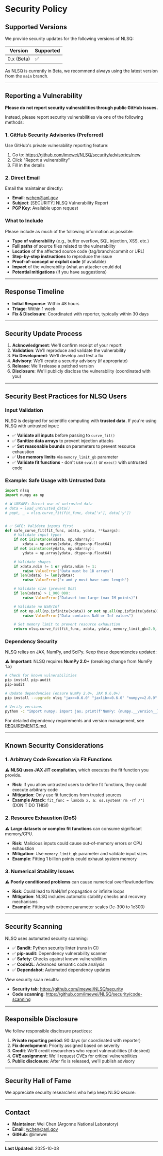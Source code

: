 # Security Policy

## Supported Versions

We provide security updates for the following versions of NLSQ:

| Version | Supported          |
| ------- | ------------------ |
| 0.x (Beta) | :white_check_mark: |

As NLSQ is currently in Beta, we recommend always using the latest version from the `main` branch.

---

## Reporting a Vulnerability

**Please do not report security vulnerabilities through public GitHub issues.**

Instead, please report security vulnerabilities via one of the following methods:

### 1. GitHub Security Advisories (Preferred)

Use GitHub's private vulnerability reporting feature:

1. Go to: https://github.com/imewei/NLSQ/security/advisories/new
2. Click "Report a vulnerability"
3. Fill in the details

### 2. Direct Email

Email the maintainer directly:
- **Email**: wchen@anl.gov
- **Subject**: [SECURITY] NLSQ Vulnerability Report
- **PGP Key**: Available upon request

### What to Include

Please include as much of the following information as possible:

- **Type of vulnerability** (e.g., buffer overflow, SQL injection, XSS, etc.)
- **Full paths** of source files related to the vulnerability
- **Location** of the affected source code (tag/branch/commit or URL)
- **Step-by-step instructions** to reproduce the issue
- **Proof-of-concept or exploit code** (if available)
- **Impact** of the vulnerability (what an attacker could do)
- **Potential mitigations** (if you have suggestions)

---

## Response Timeline

- **Initial Response**: Within 48 hours
- **Triage**: Within 1 week
- **Fix & Disclosure**: Coordinated with reporter, typically within 30 days

---

## Security Update Process

1. **Acknowledgment**: We'll confirm receipt of your report
2. **Validation**: We'll reproduce and validate the vulnerability
3. **Fix Development**: We'll develop and test a fix
4. **Advisory**: We'll create a security advisory (if appropriate)
5. **Release**: We'll release a patched version
6. **Disclosure**: We'll publicly disclose the vulnerability (coordinated with you)

---

## Security Best Practices for NLSQ Users

### Input Validation

NLSQ is designed for scientific computing with **trusted data**. If you're using NLSQ with untrusted input:

- ✅ **Validate all inputs** before passing to `curve_fit()`
- ✅ **Sanitize data arrays** to prevent injection attacks
- ✅ **Set reasonable bounds** on parameters to prevent resource exhaustion
- ✅ **Use memory limits** via `memory_limit_gb` parameter
- ✅ **Validate fit functions** - don't use `eval()` or `exec()` with untrusted code

### Example: Safe Usage with Untrusted Data

```python
import nlsq
import numpy as np

# ❌ UNSAFE: Direct use of untrusted data
# data = load_untrusted_data()
# popt, _ = nlsq.curve_fit(fit_func, data['x'], data['y'])


# ✅ SAFE: Validate inputs first
def safe_curve_fit(fit_func, xdata, ydata, **kwargs):
    # Validate input types
    if not isinstance(xdata, np.ndarray):
        xdata = np.array(xdata, dtype=np.float64)
    if not isinstance(ydata, np.ndarray):
        ydata = np.array(ydata, dtype=np.float64)

    # Validate shapes
    if xdata.ndim != 1 or ydata.ndim != 1:
        raise ValueError("Data must be 1D arrays")
    if len(xdata) != len(ydata):
        raise ValueError("x and y must have same length")

    # Validate size (prevent DoS)
    if len(xdata) > 1_000_000:
        raise ValueError("Dataset too large (max 1M points)")

    # Validate no NaN/Inf
    if not np.all(np.isfinite(xdata)) or not np.all(np.isfinite(ydata)):
        raise ValueError("Data contains NaN or Inf values")

    # Set memory limit to prevent resource exhaustion
    return nlsq.curve_fit(fit_func, xdata, ydata, memory_limit_gb=2.0, **kwargs)
```

### Dependency Security

NLSQ relies on JAX, NumPy, and SciPy. Keep these dependencies updated:

⚠️ **Important**: NLSQ requires **NumPy 2.0+** (breaking change from NumPy 1.x)

```bash
# Check for known vulnerabilities
pip install pip-audit
pip-audit

# Update dependencies (ensure NumPy 2.0+, JAX 0.6.0+)
pip install --upgrade nlsq "jax>=0.6.0" "jaxlib>=0.6.0" "numpy>=2.0.0" "scipy>=1.14.0"

# Verify versions
python -c "import numpy; import jax; print(f'NumPy: {numpy.__version__}, JAX: {jax.__version__}')"
```

For detailed dependency requirements and version management, see [REQUIREMENTS.md](REQUIREMENTS.md).

---

## Known Security Considerations

### 1. Arbitrary Code Execution via Fit Functions

⚠️ **NLSQ uses JAX JIT compilation**, which executes the fit function you provide.

- **Risk**: If you allow untrusted users to define fit functions, they could execute arbitrary code
- **Mitigation**: Only use fit functions from trusted sources
- **Example Attack**: `fit_func = lambda x, a: os.system('rm -rf /')` (DON'T DO THIS!)

### 2. Resource Exhaustion (DoS)

⚠️ **Large datasets or complex fit functions** can consume significant memory/CPU.

- **Risk**: Malicious inputs could cause out-of-memory errors or CPU exhaustion
- **Mitigation**: Use `memory_limit_gb` parameter and validate input sizes
- **Example**: Fitting 1 billion points could exhaust system memory

### 3. Numerical Stability Issues

⚠️ **Poorly conditioned problems** can cause numerical overflow/underflow.

- **Risk**: Could lead to NaN/Inf propagation or infinite loops
- **Mitigation**: NLSQ includes automatic stability checks and recovery mechanisms
- **Example**: Fitting with extreme parameter scales (1e-300 to 1e300)

---

## Security Scanning

NLSQ uses automated security scanning:

- ✅ **Bandit**: Python security linter (runs in CI)
- ✅ **pip-audit**: Dependency vulnerability scanner
- ✅ **Safety**: Checks against known vulnerabilities
- ✅ **CodeQL**: Advanced semantic code analysis
- ✅ **Dependabot**: Automated dependency updates

View security scan results:
- **Security tab**: https://github.com/imewei/NLSQ/security
- **Code scanning**: https://github.com/imewei/NLSQ/security/code-scanning

---

## Responsible Disclosure

We follow responsible disclosure practices:

1. **Private reporting period**: 90 days (or coordinated with reporter)
2. **Fix development**: Priority assigned based on severity
3. **Credit**: We'll credit researchers who report vulnerabilities (if desired)
4. **CVE assignment**: We'll request CVEs for critical vulnerabilities
5. **Public disclosure**: After fix is released, we'll publish advisory

---

## Security Hall of Fame

We appreciate security researchers who help keep NLSQ secure:

<!-- Future researchers will be listed here -->

---

## Contact

- **Maintainer**: Wei Chen (Argonne National Laboratory)
- **Email**: wchen@anl.gov
- **GitHub**: @imewei

---

**Last Updated**: 2025-10-08
